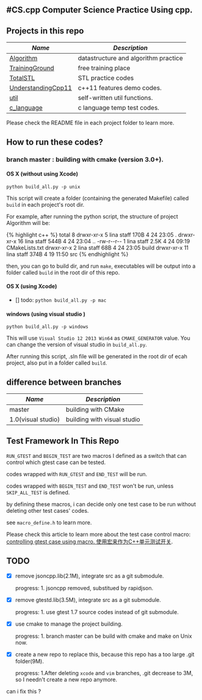 #CS.cpp
Computer Science Practice Using cpp.
---

## Projects in this repo

|*Name*| *Description*|
|------|--------------|
|[Algorithm](https://github.com/elloop/CS.cpp/tree/master/CS.cpp) | datastructure and algorithm practice |
|[TrainingGround](https://github.com/elloop/CS.cpp/tree/master/TrainingGround) | free training place|
|[TotalSTL](https://github.com/elloop/CS.cpp/tree/master/TotalSTL)| STL practice codes |
|[UnderstandingCpp11](https://github.com/elloop/CS.cpp/tree/master/UnderstandingCpp11) | c++11 features demo codes. |
|[util](https://github.com/elloop/CS.cpp/tree/master/util) | self-written util functions. |
|[c_language](https://github.com/elloop/CS.cpp/tree/master/c_language) | c language temp test codes.|

Please check the README file in each project folder to learn more. 

## How to run these codes?

### branch master : building with cmake (version 3.0+).

#### OS X (without using Xcode)

`python build_all.py -p unix`

This script will create a folder (containing the generated Makefile) called `build`  in each project's root dir.

For example, after running the python script, the structure of project Algorithm will be:

{% highlight c++ %}
total 8
drwxr-xr-x   5 lina  staff   170B  4 24 23:05 .
drwxr-xr-x  16 lina  staff   544B  4 24 23:04 ..
-rw-r--r--   1 lina  staff   2.5K  4 24 09:19 CMakeLists.txt
drwxr-xr-x   2 lina  staff    68B  4 24 23:05 build
drwxr-xr-x  11 lina  staff   374B  4 19 11:50 src
{% endhighlight %}

then, you can go to build dir, and run `make`, executables will be output into a folder called `build` in the root dir of this repo.

#### OS X (using Xcode)

- [] todo: `python build_all.py -p mac`

#### windows (using visual studio )

`python build_all.py -p windows`

This will use `Visual Studio 12 2013 Win64` as `CMAKE_GENERATOR` value. You can change the version of visual studio in `build_all.py`.

After running this script, .sln file will be generated in the root dir of ecah project, also put in a folder called `build`.

## difference between branches

|*Name*| *Description*|
|------|--------------|
|master| building with CMake |
|1.0(visual studio)| building with visual studio |

## Test Framework In This Repo

`RUN_GTEST` and `BEGIN_TEST` are two macros I defined as a switch that can control which gtest case can be tested.

codes wrapped with `RUN_GTEST` and `END_TEST` will be run.

codes wrapped with `BEGIN_TEST` and `END_TEST` won't be run, unless `SKIP_ALL_TEST` is defined.

by defining these macros, i can decide only one test case to be run without deleting other test cases' codes.

see `macro_define.h` to learn more.

Please check this article to learn more about the test case control macro: [controlling gtest case using macro. 使用宏来作为C++单元测试开关](http://blog.csdn.net/elloop/article/details/50591827).

## TODO

- [x] remove jsoncpp.lib(2.1M), integrate src as a git submodule.

    progress: 1. jsoncpp removed, substitued by rapidjson.

- [x] remove gtestd.lib(3.5M), integrate src as a git submodule.

    progress: 1. use gtest 1.7 source codes instead of git submodule.

- [x] use cmake to manage the project building.
    
    progress: 1. branch master can be build with cmake and make on Unix now.

- [x] create a new repo to replace this, because this repo has a too large .git folder(9M).

    progress: 1.After deleting `xcode` and `vim` branches, .git decrease to 3M, so I needn't create a new repo anymore.

can i fix this ?
